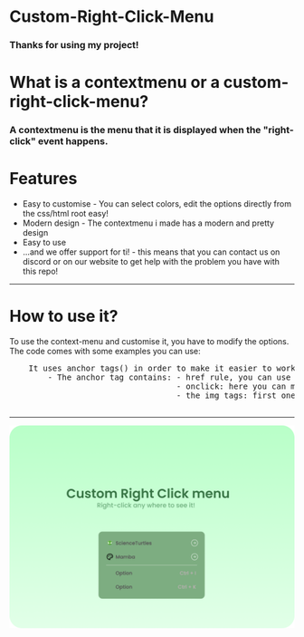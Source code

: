 # Custom-Right-Click-Menu
### Thanks for using my project!

# What is a contextmenu or a custom-right-click-menu?
### A contextmenu is the menu that it is displayed when the "right-click" event happens.

# Features
<ul>
<li> Easy to customise - You can select colors, edit the options directly from the css/html root easy! </li>
<li> Modern design - The contextmenu i made has a modern and pretty design
</li>
<li> Easy to use
</li> 
<li> ...and we offer support for ti! - this means that you can contact us on discord or on our website to get help with the problem you have with this repo!
</li>
</ul>
<hr>
<h1> How to use it?</h1>
<p>To use the context-menu and customise it, you have to modify the options. The code comes with some examples you can use: </p>
<pre>
    It uses anchor tags(<a>) in order to make it easier to work. 
        - The anchor tag contains: - href rule, you can use it for redirects
                                   - onclick: here you can make a function in cmenu.min.js and execute it by putting it on the onclick rule!
                                   - the img tags: first one is the img that it's displayed in the left, the second one is the img tag containing the svg for the redirect option
    
</pre>
<hr>
<img src="assets/img/Preview.png" width="700px">
